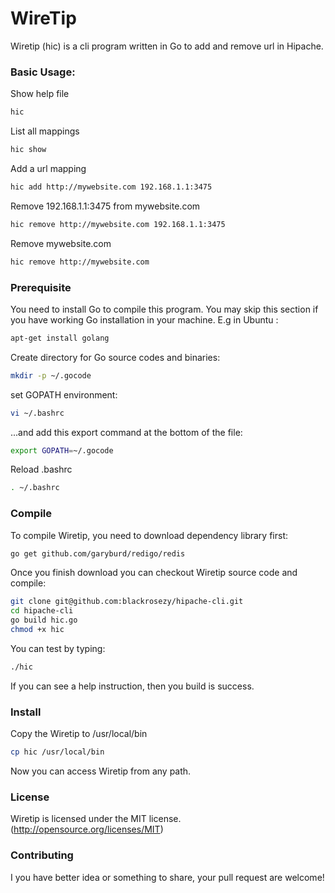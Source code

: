 WireTip
===========

Wiretip (hic) is a cli program written in Go to add and remove url in Hipache.


### Basic Usage:

Show help file
```bash
hic
```

List all mappings
```bash
hic show
```

Add a url mapping
```bash
hic add http://mywebsite.com 192.168.1.1:3475
```

Remove 192.168.1.1:3475 from mywebsite.com
```bash
hic remove http://mywebsite.com 192.168.1.1:3475
```

Remove mywebsite.com
```bash
hic remove http://mywebsite.com
```


### Prerequisite

You need to install Go to compile this program. You may skip this section if you have working Go installation in your machine. E.g in Ubuntu :
```bash
apt-get install golang
```
Create directory for Go source codes and binaries:
```bash
mkdir -p ~/.gocode
```
set GOPATH environment:
```bash
vi ~/.bashrc
```
...and add this export command at the bottom of the file:
```bash
export GOPATH=~/.gocode
```
Reload .bashrc
```bash
. ~/.bashrc
```


### Compile

To compile Wiretip, you need to download dependency library first:
```bash
go get github.com/garyburd/redigo/redis
```
Once you finish download you can checkout Wiretip source code and compile:
```bash
git clone git@github.com:blackrosezy/hipache-cli.git
cd hipache-cli
go build hic.go
chmod +x hic
```

You can test by typing:
```bash
./hic
```
If you can see a help instruction, then you build is success.


### Install

Copy the Wiretip to /usr/local/bin
```bash
cp hic /usr/local/bin
```
Now you can access Wiretip from any path.


### License

Wiretip is licensed under the MIT license. (http://opensource.org/licenses/MIT)


### Contributing

I you have better idea or something to share, your pull request are welcome!
